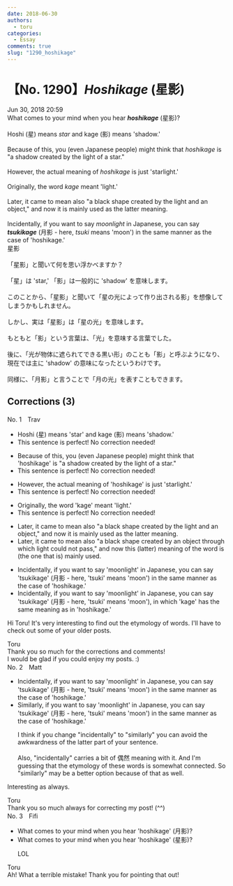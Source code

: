 ```yaml
---
date: 2018-06-30
authors:
  - toru
categories:
  - Essay
comments: true
slug: "1290_hoshikage"
---
```


# 【No. 1290】<strong><em>Hoshikage</em></strong> (星影)
<div class="date">Jun 30, 2018 20:59</div>
<div id="post"><div id="body_show_ori">
What comes to your mind when you hear <strong><em>hoshikage</em></strong> (星影)?<br/><br/>Hoshi (星) means <em>star</em> and kage (影) means 'shadow.'<br/><br/>Because of this, you (even Japanese people) might think that <em>hoshikage</em> is "a shadow created by the light of a star."<br/><br/>However, the actual meaning of <em>hoshikage</em> is just 'starlight.'<br/><br/>Originally, the word <em>kage</em> meant 'light.'<br/><br/>Later, it came to mean also "a black shape created by the light and an object," and now it is mainly used as the latter meaning.<br/><br/>Incidentally, if you want to say <em>moonlight</em> in Japanese, you can say <strong><em>tsukikage</em></strong> (月影 - here, <em>tsuki</em> means 'moon') in the same manner as the case of 'hoshikage.'
</div></div>

<!-- more -->

<div id="post_ja"><div id="body_show_mo">
星影<br/><br/>「星影」と聞いて何を思い浮かべますか？<br/><br/>「星」は 'star,' 「影」は一般的に 'shadow' を意味します。<br/><br/>このことから、「星影」と聞いて「星の光によって作り出される影」を想像してしまうかもしれません。<br/><br/>しかし、実は「星影」は「星の光」を意味します。<br/><br/>もともと「影」という言葉は、「光」を意味する言葉でした。<br/><br/>後に、「光が物体に遮られてできる黒い形」のことも「影」と呼ぶようになり、現在では主に 'shadow' の意味になったというわけです。<br/><br/>同様に、「月影」と言うことで「月の光」を表すこともできます。
</div></div>

## Corrections (3)
<div id="block"><div class="first_name"> No. 1　<span class="just_name">Trav</span></div><div id="block2">
<ul class="correction_field">
<li class="incorrect">Hoshi (星) means 'star' and kage (影) means 'shadow.'</li>
<li class="corrected perfect">This sentence is perfect! No correction needed!</li>
</ul>
<ul class="correction_field">
<li class="incorrect">Because of this, you (even Japanese people) might think that 'hoshikage' is "a shadow created by the light of a star."</li>
<li class="corrected perfect">This sentence is perfect! No correction needed!</li>
</ul>
<ul class="correction_field">
<li class="incorrect">However, the actual meaning of 'hoshikage' is just 'starlight.'</li>
<li class="corrected perfect">This sentence is perfect! No correction needed!</li>
</ul>
<ul class="correction_field">
<li class="incorrect">Originally, the word 'kage' meant 'light.'</li>
<li class="corrected perfect">This sentence is perfect! No correction needed!</li>
</ul>
<ul class="correction_field">
<li class="incorrect">Later, it came to mean also "a black shape created by the light and an object," and now it is mainly used as the latter meaning.</li>
<li class="corrected correct">
Later, it came to mean also "a black shape created by <span class="f_blue">an object through which light could not pass</span>," and now t<span class="f_blue">his</span> (latter) meaning <span class="f_blue">of the word is</span> (the one that is) mainly used.
</li>
</ul>
<ul class="correction_field">
<li class="incorrect">Incidentally, if you want to say 'moonlight' in Japanese, you can say 'tsukikage' (月影 - here, 'tsuki' means 'moon') in the same manner as the case of 'hoshikage.'</li>
<li class="corrected correct">
Incidentally, if you want to say 'moonlight' in Japanese, you can say 'tsukikage' (月影 - here, 'tsuki' means 'moon')<span class="f_blue">, in which 'kage' has the same meaning as in</span> 'hoshikage.'
</li>
</ul>
<p class="comment_small">
 Hi Toru!  It's very interesting to find out the etymology of words.  I'll have to check out some of your older posts.
</p>

</div><div class="name"><span class="just_name">Toru</span><br>
Thank you so much for the corrections and comments!<br/>I would be glad if you could enjoy my posts. :)
</div>
</div>
<div id="block"><div class="first_name"> No. 2　<span class="just_name">Matt</span></div><div id="block2">
<ul class="correction_field">
<li class="incorrect">Incidentally, if you want to say 'moonlight' in Japanese, you can say 'tsukikage' (月影 - here, 'tsuki' means 'moon') in the same manner as the case of 'hoshikage.'</li>
<li class="corrected correct">
<span class="f_blue">Similarly</span>, if you want to say 'moonlight' in Japanese, you can say 'tsukikage' (月影 - here, 'tsuki' means 'moon')<span class="sline"> in the same manner as the case of 'hoshikage.'</span>
<p class="correction_comment">I think if you change "incidentally" to "similarly" you can avoid the awkwardness of the latter part of your sentence.<br/><br/>Also, "incidentally" carries a bit of 偶然 meaning with it. And I'm guessing that the etymology of these words is somewhat connected. So "similarly" may be a better option because of that as well.</p>
</li>
</ul>
<p class="comment_small">
 Interesting as always.
</p>

</div><div class="name"><span class="just_name">Toru</span><br>
Thank you so much always for correcting my post! (^^)
</div>
</div>
<div id="block"><div class="first_name"> No. 3　<span class="just_name">Fifi</span></div><div id="block2">
<ul class="correction_field">
<li class="incorrect">What comes to your mind when you hear 'hoshikage' (月影)?</li>
<li class="corrected correct">
What comes to your mind when you hear 'hoshikage' (<span class="f_red">星</span>影)?
<p class="correction_comment">LOL</p>
</li>
</ul>
</div><div class="name"><span class="just_name">Toru</span><br>
Ah! What a terrible mistake! Thank you for pointing that out!
</div>
</div>
